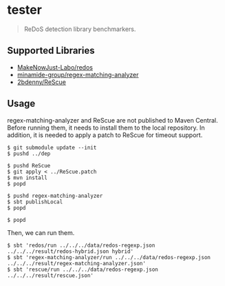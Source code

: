 # tester

> ReDoS detection library benchmarkers.

## Supported Libraries

- [MakeNowJust-Labo/redos](https://github.com/MakeNowJust-Labo/redos)
- [minamide-group/regex-matching-analyzer](https://github.com/minamide-group/regex-matching-analyzer)
- [2bdenny/ReScue](https://github.com/2bdenny/ReScue)

## Usage

regex-matching-analyzer and ReScue are not published to Maven Central.
Before running them, it needs to install them to the local repository.
In addition, it is needed to apply a patch to ReScue for timeout support.

```console
$ git submodule update --init
$ pushd ../dep

$ pushd ReScue
$ git apply < ../ReScue.patch
$ mvn install
$ popd

$ pushd regex-matching-analyzer
$ sbt publishLocal
$ popd

$ popd
```

Then, we can run them.

```console
$ sbt 'redos/run ../../../data/redos-regexp.json ../../../result/redos-hybrid.json hybrid'
$ sbt 'regex-matching-analyzer/run ../../../data/redos-regexp.json ../../../result/regex-matching-analyzer.json'
$ sbt 'rescue/run ../../../data/redos-regexp.json ../../../result/rescue.json'
```
